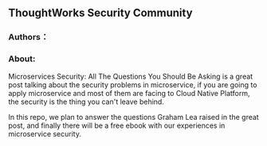 
## ThoughtWorks Security Community
### Authors：
### About:
Microservices Security: All The Questions You Should Be Asking is a great post talking about the security problems in microservice, if you are going to apply microservice and most of them are facing to Cloud Native Platform, the security is the thing you can't leave behind.

In this repo, we plan to answer the questions Graham Lea raised in the great post, and finally there will be a free ebook with our experiences in microservice security.
